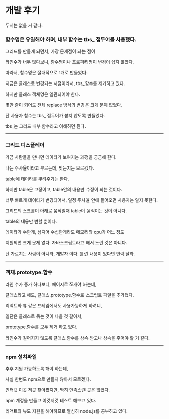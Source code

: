 # 개발 후기

두서는 없을 거 같다. 

### 함수명은 유일해야 하며, 내부 함수는 tbs_ 접두어를 사용했다.

그리드를 만들게 되면서, 가장 문제점이 되는 점이

라인수가 너무 많다보니, 함수명이나 프로퍼티명이 변경이 쉽지 않았다. 

따라서, 함수명은 절대적으로 1개로 만들었다.

지금은 클래스로 변경되는 시점이라서, tbs_함수를 제거하고 있다.

하지만 클래스 객체명은 일관되어야 한다.

몇만 줄이 되어도 전체 replace 방식의 변경은 크게 문제 없었다.

단 사용자 함수는 tbs_ 접두어가 붙지 않도록 만들었다.

tbs_는 그리드 내부 함수라고 이해하면 된다.

---

### 그리드 디스플레이

가끔 사람들을 만나면 데이타가 보여지는 과정을 궁금해 한다.

나는 주사율이라고 부르는데, 맞는지는 모르겠다.

table에 데이타를 뿌려주기는 한다. 

하지만 table은 고정이고, table안의 내용만 수정이 되는 것이다.

너무 빠르게 데이타가 변경되어서, 일정 주사율 안에 들어오면 사용자는 알지 못한다.

그리드의 스크롤이 아래로 움직일때 table이 움직이는 것이 아니다.

table의 내용만 변할 뿐이다. 

데이타가 수만개, 심지어 수십만개라도 메모리와 cpu가 어느 정도

지원되면 크게 문제 없다. 자바스크립트라고 해서 느린 것은 아니다.

난 가르치는 사람이 아니라, 개발자 이다. 틀린 내용이 있다면 연락 달라.

---

### 객체.prototype.함수

라인 수가 증가 하다보니, 페이지로 쪼개야 하는데, 

클래스라고 해도, 클래스.prototype.함수로 스크립트 파일을 추가했다.

리액트와 뷰 같은 프레임에서도 사용가능하게 하려니, 

일단은 클래스로 묶는 것이 나을 것 같아서, 

prototype.함수를 모두 제거 하고 있다.

라인수가 길어지지 않도록 클래스 함수를 상속 받고나 상속을 주어야 할 거 같다.

---

### npm 설치파일

추후 지원 가능하도록 해야 하는데,

사실 한번도 npm으로 만들지 않아서 모르겠다. 

인터넷 이곳 저곳 찾아봤지만, 딱히 만족스런 곳은 없었다.

npm 계정을 만들고 이것저것 테스트 해보고 있다.

리액트와 뷰도 지원을 해야하므로 열심히 node.js를 공부하고 있다. 


